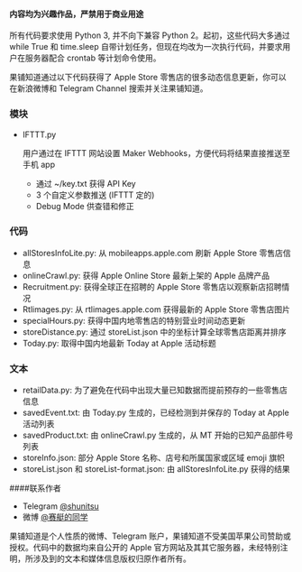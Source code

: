 #### 内容均为兴趣作品，严禁用于商业用途

所有代码要求使用 Python 3, 并不向下兼容 Python 2。起初，这些代码大多通过 while True 和 time.sleep 自带计划任务，但现在均改为一次执行代码，并要求用户在服务器配合 crontab 等计划命令使用。

果铺知道通过以下代码获得了 Apple Store 零售店的很多动态信息更新，你可以在新浪微博和 Telegram Channel 搜索并关注果铺知道。

### 模块
* IFTTT.py
    
    用户通过在 IFTTT 网站设置 Maker Webhooks，方便代码将结果直接推送至手机 app
    
    *  通过 ~/key.txt 获得 API Key
    *  3 个自定义参数推送 (IFTTT 定的)
    *  Debug Mode 供查错和修正


### 代码
* allStoresInfoLite.py: 从 mobileapps.apple.com 刷新 Apple Store 零售店信息
* onlineCrawl.py: 获得 Apple Online Store 最新上架的 Apple 品牌产品
* Recruitment.py: 获得全球正在招聘的 Apple Store 零售店以观察新店招聘情况
* Rtlimages.py: 从 rtlimages.apple.com 获得最新的 Apple Store 零售店图片
* specialHours.py: 获得中国内地零售店的特别营业时间动态更新
* storeDistance.py: 通过 storeList.json 中的坐标计算全球零售店距离并排序
* Today.py: 取得中国内地最新 Today at Apple 活动标题

### 文本

* retailData.py: 为了避免在代码中出现大量已知数据而提前预存的一些零售店信息
* savedEvent.txt: 由 Today.py 生成的，已经检测到并保存的 Today at Apple 活动列表
* savedProduct.txt: 由 onlineCrawl.py 生成的，从 MT 开始的已知产品部件号列表
* storeInfo.json: 部分 Apple Store 名称、店号和所属国家或区域 emoji 旗帜
* storeList.json 和 storeList-format.json: 由 allStoresInfoLite.py 获得的结果



####联系作者

* Telegram [@shunitsu](http://t.me/shunitsu "@shunitsu")
* 微博 [@赛艇的同学](http://weibo.com/n/赛艇的同学 "@赛艇的同学")

果铺知道是个人性质的微博、Telegram 账户，果铺知道不受美国苹果公司赞助或授权。代码中的数据均来自公开的 Apple 官方网站及其其它服务器，未经特别注明，所涉及到的文本和媒体信息版权归原作者所有。